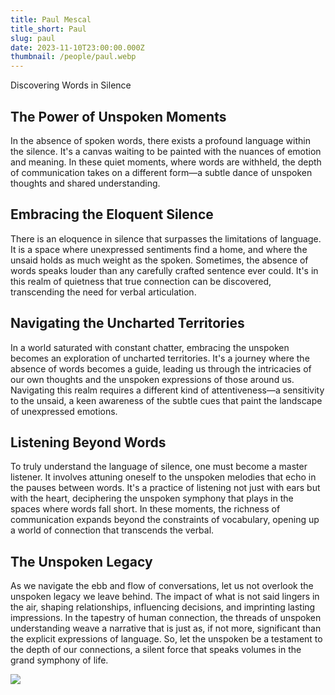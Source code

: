 ```yaml
---
title: Paul Mescal
title_short: Paul
slug: paul
date: 2023-11-10T23:00:00.000Z
thumbnail: /people/paul.webp
---
```


Discovering Words in Silence

## **The Power of Unspoken Moments**

In the absence of spoken words, there exists a profound language within the silence. It's a canvas waiting to be painted with the nuances of emotion and meaning. In these quiet moments, where words are withheld, the depth of communication takes on a different form—a subtle dance of unspoken thoughts and shared understanding.

## **Embracing the Eloquent Silence**

There is an eloquence in silence that surpasses the limitations of language. It is a space where unexpressed sentiments find a home, and where the unsaid holds as much weight as the spoken. Sometimes, the absence of words speaks louder than any carefully crafted sentence ever could. It's in this realm of quietness that true connection can be discovered, transcending the need for verbal articulation.

## **Navigating the Uncharted Territories**

In a world saturated with constant chatter, embracing the unspoken becomes an exploration of uncharted territories. It's a journey where the absence of words becomes a guide, leading us through the intricacies of our own thoughts and the unspoken expressions of those around us. Navigating this realm requires a different kind of attentiveness—a sensitivity to the unsaid, a keen awareness of the subtle cues that paint the landscape of unexpressed emotions.

## **Listening Beyond Words**

To truly understand the language of silence, one must become a master listener. It involves attuning oneself to the unspoken melodies that echo in the pauses between words. It's a practice of listening not just with ears but with the heart, deciphering the unspoken symphony that plays in the spaces where words fall short. In these moments, the richness of communication expands beyond the constraints of vocabulary, opening up a world of connection that transcends the verbal.

## **The Unspoken Legacy**

As we navigate the ebb and flow of conversations, let us not overlook the unspoken legacy we leave behind. The impact of what is not said lingers in the air, shaping relationships, influencing decisions, and imprinting lasting impressions. In the tapestry of human connection, the threads of unspoken understanding weave a narrative that is just as, if not more, significant than the explicit expressions of language. So, let the unspoken be a testament to the depth of our connections, a silent force that speaks volumes in the grand symphony of life.

![](/background.png)
